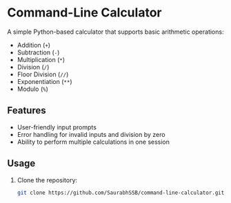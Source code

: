 # Command-Line Calculator
A simple Python-based calculator that supports basic arithmetic operations:
- Addition (`+`)
- Subtraction (`-`)
- Multiplication (`*`)
- Division (`/`)
- Floor Division (`//`)
- Exponentiation (`**`)
- Modulo (`%`)

## Features
- User-friendly input prompts
- Error handling for invalid inputs and division by zero
- Ability to perform multiple calculations in one session

## Usage
1. Clone the repository:
   ```bash
   git clone https://github.com/SaurabhSSB/command-line-calculator.git
